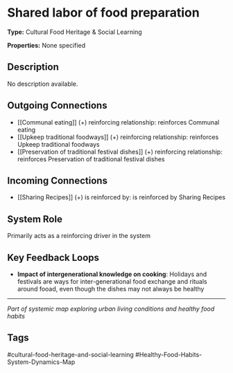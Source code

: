 # Shared labor of food preparation

**Type:** Cultural Food Heritage & Social Learning

**Properties:** None specified

## Description
No description available.

## Outgoing Connections
- [[Communal eating]] (+) reinforcing relationship: reinforces Communal eating
- [[Upkeep traditional foodways]] (+) reinforcing relationship: reinforces Upkeep traditional foodways
- [[Preservation of traditional festival dishes]] (+) reinforcing relationship: reinforces Preservation of traditional festival dishes

## Incoming Connections
- [[Sharing Recipes]] (+) is reinforced by: is reinforced by Sharing Recipes

## System Role
Primarily acts as a reinforcing driver in the system

## Key Feedback Loops
- **Impact of intergenerational knowledge on cooking**: Holidays and festivals are ways for inter-generational food exchange and rituals around fooad, even though the dishes may not always be healthy

---
*Part of systemic map exploring urban living conditions and healthy food habits*

## Tags
#cultural-food-heritage-and-social-learning #Healthy-Food-Habits-System-Dynamics-Map

